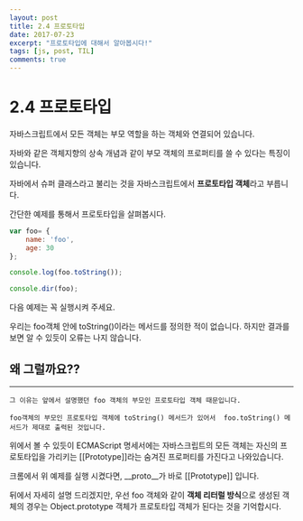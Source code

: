 ```yaml
---
layout: post
title: 2.4 프로토타입
date: 2017-07-23
excerpt: "프로토타입에 대해서 알아봅시다!"
tags: [js, post, TIL]
comments: true
---
```


2.4 프로토타입
==============

자바스크립트에서 모든 객체는 부모 역할을 하는 객체와 연결되어 있습니다.

자바와 같은 객체지향의 상속 개념과 같이 부모 객체의 프로퍼티를 쓸 수 있다는 특징이 있습니다.

자바에서 슈퍼 클래스라고 불리는 것을 자바스크립트에서 **프로토타입 객체**라고 부릅니다.

간단한 예제를 통해서 프로토타입을 살펴봅시다.

```js
var foo= {
    name: 'foo',
    age: 30
};

console.log(foo.toString());

console.dir(foo);
```

다음 예제는 꼭 실행시켜 주세요.

우리는 foo객체 안에 toString()이라는 메서드를 정의한 적이 없습니다. 하지만 결과를 보면 알 수 있듯이
오류는 나지 않습니다. 

## 왜 그럴까요??
--------------

```
그 이유는 앞에서 설명했던 foo 객체의 부모인 프로토타입 객체 때문입니다.

foo객체의 부모인 프로토타입 객체에 toString() 메서드가 있어서  foo.toString() 메서드가 제대로 출력된 것입니다.
```

위에서 볼 수 있듯이 ECMAScript 명세서에는 자바스크립트의 모든 객체는 자신의 프로토타입을 가리키는 [[Prototype]]라는 숨겨진 프로퍼티를 가진다고 나와있습니다.

크롬에서 위 예제를 실행 시켰다면, __proto__가 바로 [[Prototype]] 입니다.

뒤에서 자세히 설명 드리겠지만, 우선 foo 객체와 같이 **객체 리터럴 방식**으로 생성된 객체의 경우는 Object.prototype 객체가 프로토타입 객체가 된다는 것을 기억합시다.
